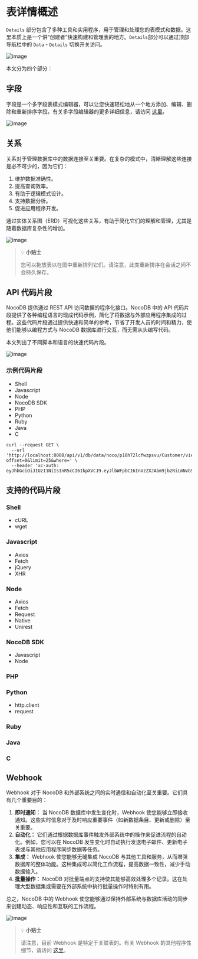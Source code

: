 # 表详情概述

`Details` 部分包含了多种工具和实用程序，用于管理和处理您的表模式和数据。这里本质上是一个供“创建者”快速构建和管理表的地方。`Details`部分可以通过顶部导航栏中的 `Data` - `Details` 切换开关访问。

![image](https://docs.nocodb.com/assets/images/details-tab-8aeca1f70ead223a641ead51b82e97f5.png)

本文分为四个部分：

## 字段[](https://docs.nocodb.com/getting-started/self-hosted/installation/aws-ecs/#fields "直接链接到字段")

字段是一个多字段表模式编辑器，可以让您快速轻松地从一个地方添加、编辑、删除和重新排序字段。有关多字段编辑器的更多详细信息，请访问 [这里](https://docs.nocodb.com/fields/multi-fields-editor)。

![image](https://docs.nocodb.com/assets/images/details-field-editor-6b80e39a53b09c20af27e53b9777ea9a.png)

## 关系[](https://docs.nocodb.com/getting-started/self-hosted/installation/aws-ecs/#relations "直接链接到关系")

关系对于管理数据库中的数据连接至关重要。在复杂的模式中，清晰理解这些连接是必不可少的，因为它们：

1.  维护数据准确性。
2.  提高查询效率。
3.  有助于逻辑模式设计。
4.  支持数据分析。
5.  促进应用程序开发。

通过实体关系图（ERD）可视化这些关系，有助于简化它们的理解和管理，尤其是随着数据库复杂性的增加。

![image](https://docs.nocodb.com/assets/images/details-relations-0716794b3e749928f581e2a2f78931a3.png)

> 💡 **小贴士**
> 
> 您可以拖放表以在图中重新排列它们。请注意，此类重新排序在会话之间不会持久保存。

## API 代码片段[](https://docs.nocodb.com/getting-started/self-hosted/installation/aws-ecs/#api-snippet "直接链接到 API 代码片段")

NocoDB 提供通过 REST API 访问数据的程序化接口。NocoDB 中的 API 代码片段提供了各种编程语言的现成代码示例，简化了将数据与外部应用程序集成的过程。这些代码片段通过提供快速和简单的参考，节省了开发人员的时间和精力，使他们能够以编程方式与 NocoDB 数据库进行交互，而无需从头编写代码。

本文列出了不同脚本和语言的快速代码片段。

![image](https://docs.nocodb.com/assets/images/details-api-snippet-78906ef3b2248845b8955eed84a3031e.png)

### 示例代码片段[](https://docs.nocodb.com/getting-started/self-hosted/installation/aws-ecs/#sample-snippets "直接链接到示例代码片段")

- Shell
- Javascript
- Node
- NocoDB SDK
- PHP
- Python
- Ruby
- Java
- C

```
curl --request GET \
  --url 'http://localhost:8080/api/v1/db/data/noco/p18h72lcfwzpsvu/Customer/views/Customer?offset=0&limit=25&where=' \
  --header 'xc-auth: eyJhbGciOiJIUzI1NiIsInR5cCI6IkpXVCJ9.eyJlbWFpbCI6InVzZXJAbm9jb2RiLmNvbSIsImRpc3BsYXlfbmFtZSI6IlJpY2hhcmQiLCJhdmF0YXIiOm51bGwsInVzZXJfbmFtZSI6bnVsbCwiaWQiOiJ1c3ExbGNpeWp4ejh5bzY4Iiwicm9sZXMiOnsib3JnLWxldmVsLXZpZXdlciI6dHJ1ZX0sInRva2VuX3ZlcnNpb24iOiI0ZjUyOTUxZGQwOTZmMTVjMTY0Y2U5MDM1OTk1YzlmMDE1MTJjMGNjOThkYmRiMDU2ZmFhM2JhZWE1OWY4Y2QzMTcyN2FjOWZkMTJjNDA2ZiIsImlhdCI6MTY5NTk5MTg0NywiZXhwIjoxNjk2MDI3ODQ3fQ.I7P5caoiDSO4j_3D032XxWxxXwyEju6pL5y3Mnu_MNU'
```

## 支持的代码片段[](https://docs.nocodb.com/getting-started/self-hosted/installation/aws-ecs/#supported-snippet "直接链接到支持的代码片段")

### Shell[](https://docs.nocodb.com/getting-started/self-hosted/installation/aws-ecs/#shell "直接链接到 Shell")

- cURL
- wget

### Javascript[](https://docs.nocodb.com/getting-started/self-hosted/installation/aws-ecs/#javascript "直接链接到 Javascript")

- Axios
- Fetch
- jQuery
- XHR

### Node[](https://docs.nocodb.com/getting-started/self-hosted/installation/aws-ecs/#node "直接链接到 Node")

- Axios
- Fetch
- Request
- Native
- Unirest

### NocoDB SDK[](https://docs.nocodb.com/getting-started/self-hosted/installation/aws-ecs/#nocodb-sdk "直接链接到 NocoDB SDK")

- Javascript
- Node

### PHP[](https://docs.nocodb.com/getting-started/self-hosted/installation/aws-ecs/#php "直接链接到 PHP")

### Python[](https://docs.nocodb.com/getting-started/self-hosted/installation/aws-ecs/#python "直接链接到 Python")

- http.client
- request

### Ruby[](https://docs.nocodb.com/getting-started/self-hosted/installation/aws-ecs/#ruby "直接链接到 Ruby")

### Java[](https://docs.nocodb.com/getting-started/self-hosted/installation/aws-ecs/#java "直接链接到 Java")

### C[](https://docs.nocodb.com/getting-started/self-hosted/installation/aws-ecs/#c "直接链接到 C")

## Webhook[](https://docs.nocodb.com/getting-started/self-hosted/installation/aws-ecs/#webhook "直接链接到 Webhook")

Webhook 对于 NocoDB 和外部系统之间的实时通信和自动化至关重要。它们具有几个重要目的：

1.  **即时通知：** 当 NocoDB 数据库中发生变化时，Webhook 使您能够立即接收通知。这些实时信息对于及时响应重要事件（如新数据条目、更新或删除）至关重要。 
2.  **自动化：** 它们通过根据数据库事件触发外部系统中的操作来促进流程的自动化。例如，您可以在 NocoDB 发生变化时自动执行发送电子邮件、更新电子表或与其他应用程序同步数据等任务。   
3.  **集成：** Webhook 使您能够无缝集成 NocoDB 与其他工具和服务，从而增强数据库的整体功能。这种集成可以简化工作流程，提高数据一致性，减少手动数据输入。  
4.  **批量操作：** NocoDB 对批量端点的支持使其能够高效处理多个记录。这在处理大型数据集或需要在外部系统中执行批量操作时特别有用。
    
总之，NocoDB 中的 Webhook 使您能够通过保持外部系统与数据库活动的同步来创建动态、响应性和互联的工作流程。

![image](https://docs.nocodb.com/assets/images/details-webhook-834a408cf5a6b9d711ac6ab63a1eaa4a.png)


> 💡 **小贴士**
> 
> 请注意，目前 Webhook 是特定于关联表的。有关 Webhook 的其他程序性细节，请访问 [这里](https://docs.nocodb.com/automation/webhook/webhook-overview)。